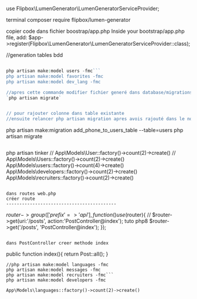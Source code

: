 use Flipbox\LumenGenerator\LumenGeneratorServiceProvider;

terminal
composer require flipbox/lumen-generator

copier code dans fichier boostrap/app.php
Inside your bootstrap/app.php file, add:
$app->register(Flipbox\LumenGenerator\LumenGeneratorServiceProvider::class);


//generation tables bdd
```php artisan key:generate

php artisan make:model users -fmc```
php artisan make:model favorites -fmc
php artisan make:model dev_lang -fmc

//apres cette commande modifier fichier generé dans database/migrations
`php artisan migrate`


// pour rajouter colonne dans table existante
//ensuite relancer php artisan migration apres avois rajouté dans le nouveau fichier la ligne a rajouter dans la function de la classe
```
php artisan make:migration add_phone_to_users_table --table=users
php artisan migrate
```

```
php artisan tinker
// App\Models\User::factory()->count(2)->create()
// App\Models\Users::factory()->count(2)->create()
App\Models\users::factory()->count(4)->create()
App\Models\developers::factory()->count(2)->create()
App\Models\recruiters::factory()->count(2)->create()
```

dans routes web.php
créer route
------------------------------------------

```
$router->group(['prefix' => 'api'], function() use ($router){
    // $router->get(uri:'/posts', action:'PostController@index'); tuto php8
    $router->get('/posts', 'PostController@index');
});
```

dans PostController creer methode index
```
public function index(){
        return Post::all();
    }
```
//php artisan make:model languages -fmc
php artisan make:model messages -fmc
php artisan make:model recruiters -fmc```
php artisan make:model developers -fmc

App\Models\languages::factory()->count(2)->create()
